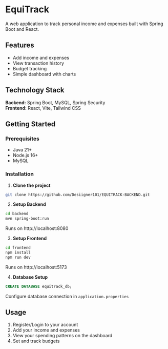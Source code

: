 #   EquiTrack

A web application to track personal income and expenses built with Spring Boot and React.

## Features

- Add income and expenses
- View transaction history
- Budget tracking
- Simple dashboard with charts

## Technology Stack

**Backend:** Spring Boot, MySQL, Spring Security  
**Frontend:** React, Vite, Tailwind CSS

## Getting Started

### Prerequisites

- Java 21+
- Node.js 16+
- MySQL

### Installation

1. **Clone the project**
```bash
git clone https://github.com/Desiigner101/EQUITRACK-BACKEND.git
```

2. **Setup Backend**
```bash
cd backend
mvn spring-boot:run
```
Runs on http://localhost:8080

3. **Setup Frontend**
```bash
cd frontend
npm install
npm run dev
```
Runs on http://localhost:5173

4. **Database Setup**
```sql
CREATE DATABASE equitrack_db;
```
Configure database connection in `application.properties`

## Usage

1. Register/Login to your account
2. Add your income and expenses
3. View your spending patterns on the dashboard
4. Set and track budgets
